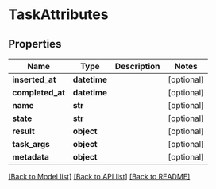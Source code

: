 # TaskAttributes

## Properties
Name | Type | Description | Notes
------------ | ------------- | ------------- | -------------
**inserted_at** | **datetime** |  | [optional] 
**completed_at** | **datetime** |  | [optional] 
**name** | **str** |  | [optional] 
**state** | **str** |  | [optional] 
**result** | **object** |  | [optional] 
**task_args** | **object** |  | [optional] 
**metadata** | **object** |  | [optional] 

[[Back to Model list]](../README.md#documentation-for-models) [[Back to API list]](../README.md#documentation-for-api-endpoints) [[Back to README]](../README.md)

